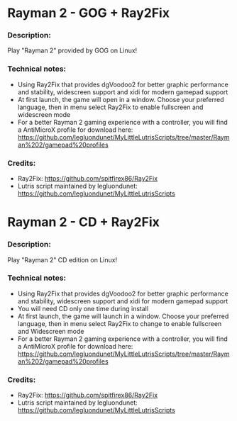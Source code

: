 # Rayman 2 - GOG + Ray2Fix
### Description:
Play "Rayman 2" provided by GOG on Linux!
### Technical notes:
- Using Ray2Fix that provides dgVoodoo2 for better graphic performance and stability, widescreen support and xidi for modern gamepad support
- At first launch, the game will open in a window. Choose your preferred language, then in menu select Ray2Fix to enable fullscreen and widescreen mode
- For a better Rayman 2 gaming experience with a controller, you will find a AntiMicroX profile for download here:
https://github.com/legluondunet/MyLittleLutrisScripts/tree/master/Rayman%202/gamepad%20profiles
### Credits:
- Ray2Fix: https://github.com/spitfirex86/Ray2Fix
- Lutris script maintained by legluondunet: https://github.com/legluondunet/MyLittleLutrisScripts

# Rayman 2 - CD + Ray2Fix
### Description:
Play "Rayman 2" CD edition on Linux!
### Technical notes:
- Using Ray2Fix that provides dgVoodoo2 for better graphic performance and stability, widescreen support and xidi for modern gamepad support
- You will need CD only one time during install
- At first launch, the game will launch in a window. Choose your preferred language, then in menu select Ray2Fix to change to enable fullscreen and Widescreen mode
- For a better Rayman 2 gaming experience with a controller, you will find a AntiMicroX profile for download here:
https://github.com/legluondunet/MyLittleLutrisScripts/tree/master/Rayman%202/gamepad%20profiles
### Credits:
- Ray2Fix: https://github.com/spitfirex86/Ray2Fix
- Lutris script maintained by legluondunet: https://github.com/legluondunet/MyLittleLutrisScripts
